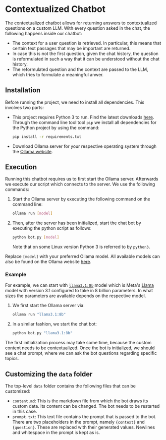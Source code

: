 # Contextualized Chatbot

The contextualized chatbot allows for returning answers to contextualized questions on a custom LLM.
With every question asked in the chat, the following happens inside our chatbot:

- The context for a user question is retrieved.
  In particular, this means that certain text passages that may be important are returned.
- In case this is not the first question, given the chat history,
  the question is reformulated in such a way that it can be understood without the chat history.
- The reformulated question and the context are passed to the LLM,
  which tries to formulate a meaningful anwer.

## Installation

Before running the project, we need to install all dependencies. This involves two parts:

- This project requires Python 3 to run. Find the latest downloads [here](https://www.python.org/downloads/). Through the command line tool tool `pip` we install all dependencies for the Python project by using the command:
    
    ```bash
    pip install -r requirements.txt
    ```
- Download Ollama server for your respective operating system through the [Ollama website](https://ollama.com/).


## Execution

Running this chatbot requires us to first start the Ollama server. Afterwards we execute our script which connects to the server. We use the following commands:

1. Start the Ollama server by executing the following command on the command line:

    ```bash
    ollama run [model]
    ```
2. Then, after the server has been initialized, start the chat bot by executing the python script as follows:

    ```bash
    python bot.py [model]
    ```

    Note that on some Linux version Python 3 is referred to by `python3`.

Replace `[model]` with your preferred Ollama model. All available models can also be found on the Ollama website [here](https://ollama.com/library).

### Example

For example, we can start with [`llama3.1:8b`](https://ollama.com/library/llama3.1) model which is Meta's [Llama](https://www.llama.com/) model with version 3.1 configured to take in 8 billion parameters. In what sizes the parameters are available depends on the respective model.

1. We first start the Ollama server via:

    ```bash
    ollama run "llama3.1:8b"
    ```
2. In a similar fashion, we start the chat bot:

    ```bash
    python bot.py "llama3.1:8b"
    ```

The first initialization process may take some time, because the custom content
needs to be contextualized. Once the bot is initialized, we should see a chat prompt,
where we can ask the bot questions regarding specific topics.

## Customizing the `data` folder

The top-level `data` folder contains the following files that can be customized:

- `content.md`: This is the markdown file from which the bot draws its custom data.
  Its content can be changed. The bot needs to be restarted in this case.
- `prompt.txt`: This text file contains the prompt that is passed to the bot.
  There are two placeholders in the prompt, namely `{context}` and `{question}`.
  These are replaced with their generated values. Newlines and whitespace in the prompt
  is kept as is.
